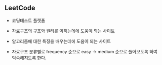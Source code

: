## LeetCode

- 코딩테스트 플랫폼
- 자료구조의 구조와 원리를 익히는데에 도움이 되는 사이트
- 알고리즘에 대한 특징을 배우는데에 도움이 되는 사이트

- 자료구조 분류별로 frequency 순으로 easy -> medium 순으로 풀어보도록 하여 익숙해지도록 한다.
